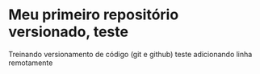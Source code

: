 # Meu primeiro repositório versionado, teste
 Treinando versionamento de código (git e github)
 teste
adicionando linha remotamente
